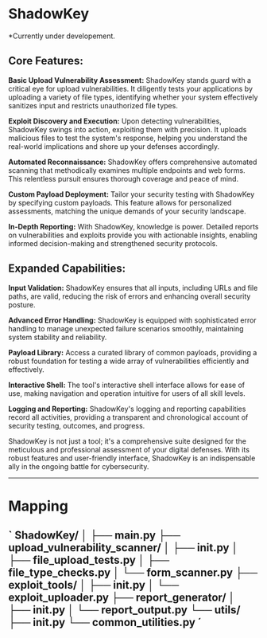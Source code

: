 # ShadowKey

*Currently under developement.

## Core Features:

**Basic Upload Vulnerability Assessment:**
ShadowKey stands guard with a critical eye for upload vulnerabilities. It diligently tests your applications by uploading a variety of file types, identifying whether your system effectively sanitizes input and restricts unauthorized file types.

**Exploit Discovery and Execution:**
Upon detecting vulnerabilities, ShadowKey swings into action, exploiting them with precision. It uploads malicious files to test the system's response, helping you understand the real-world implications and shore up your defenses accordingly.

**Automated Reconnaissance:**
ShadowKey offers comprehensive automated scanning that methodically examines multiple endpoints and web forms. This relentless pursuit ensures thorough coverage and peace of mind.

**Custom Payload Deployment:**
Tailor your security testing with ShadowKey by specifying custom payloads. This feature allows for personalized assessments, matching the unique demands of your security landscape.

**In-Depth Reporting:**
With ShadowKey, knowledge is power. Detailed reports on vulnerabilities and exploits provide you with actionable insights, enabling informed decision-making and strengthened security protocols.

## Expanded Capabilities:

**Input Validation:**
ShadowKey ensures that all inputs, including URLs and file paths, are valid, reducing the risk of errors and enhancing overall security posture.

**Advanced Error Handling:**
ShadowKey is equipped with sophisticated error handling to manage unexpected failure scenarios smoothly, maintaining system stability and reliability.

**Payload Library:**
Access a curated library of common payloads, providing a robust foundation for testing a wide array of vulnerabilities efficiently and effectively.

**Interactive Shell:**
The tool's interactive shell interface allows for ease of use, making navigation and operation intuitive for users of all skill levels.

**Logging and Reporting:**
ShadowKey's logging and reporting capabilities record all activities, providing a transparent and chronological account of security testing, outcomes, and progress.

ShadowKey is not just a tool; it's a comprehensive suite designed for the meticulous and professional assessment of your digital defenses. With its robust features and user-friendly interface, ShadowKey is an indispensable ally in the ongoing battle for cybersecurity.

----------------

# Mapping

`
ShadowKey/
│
├── main.py
├── upload_vulnerability_scanner/
│   ├── __init__.py
│   ├── file_upload_tests.py
│   ├── file_type_checks.py
│   └── form_scanner.py
├── exploit_tools/
│   ├── __init__.py
│   └── exploit_uploader.py
├── report_generator/
│   ├── __init__.py
│   └── report_output.py
└── utils/
    ├── __init__.py
    └── common_utilities.py
´
-------------


